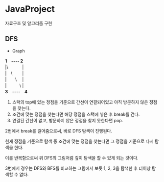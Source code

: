# JavaProject
자료구조 및 알고리즘 구현


## DFS

- Graph

**1　----  2**            
|\　　　 |      
|　\　　 |      
|　　\　 |      
|　　　\ |      
**3　----　4**


1. 스택의 top에 있는 정점을 기준으로 간선이 연결되어있고 아직 방문하지 않은 정점을 찾는다.
2. 조건에 맞는 정점을 찾는다면 해당 정점을 스택에 넣은 후 break를 건다.
3. 연결된 간선이 없고, 방문하지 않은 정점을 찾지 못한다면 pop.


2번에서 break를 걸어줌으로써, 바로 DFS 탐색이 진행된다.

현재 정점을 기준으로 탐색 중 조건에 맞는 정점을 찾는다면 그 정점을 기준으로 다시 탐색을 한다.

이를 반복함으로써 위 DFS의 그림처럼 깊이 탐색을 할 수 있게 되는 것이다.

3번에서 경우는 DFS와 BFS를 비교하는 그림에서 보듯 1, 2, 3을 탐색한 후 더이상 탐색할 수 없다.

